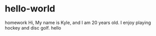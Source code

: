 # hello-world
homework
Hi, My name is Kyle, and I am 20 years old.
I enjoy playing hockey and disc golf.
hello
